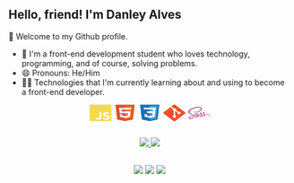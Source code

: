 ## Hello, friend! I'm Danley Alves
👋 Welcome to my Github profile.

- 🌱 I'm a front-end development student who loves technology, programming, and of course, solving problems.
- 😄 Pronouns: He/Him
- 👨‍💻 Technologies that I'm currently learning about and using to become a front-end developer.

<div style="display: inline_block" align="center">
  <img align="center" alt="dan-Js" height="30" width="40" src="https://raw.githubusercontent.com/devicons/devicon/master/icons/javascript/javascript-plain.svg">
  <img align="center" alt="dan-HTML" height="30" width="40" src="https://raw.githubusercontent.com/devicons/devicon/master/icons/html5/html5-original.svg">
  <img align="center" alt="dan-CSS" height="30" width="40" src="https://raw.githubusercontent.com/devicons/devicon/master/icons/css3/css3-original.svg">
  <img align="center" alt="dan-git" height="30" width="40" src="https://raw.githubusercontent.com/devicons/devicon/master/icons/git/git-original.svg">
  <img align="center" alt="dan-sass" height="30" width="40" src="https://raw.githubusercontent.com/devicons/devicon/master/icons/sass/sass-original.svg">
</div>

##

<div align="center">
  <a href="https://github.com/danleyalvex">
  <img height="150em" src="https://github-readme-stats.vercel.app/api?username=danleyalvex&show_icons=true&theme=dark&include_all_commits=true&count_private=true"/>
  <img height="150em" src="https://github-readme-stats.vercel.app/api/top-langs/?username=danleyalvex&layout=compact&langs_count=7&theme=dark"/>
</div>

##
  
<div align="center"> 
  <a href="https://instagram.com/danleyalvex" target="_blank"><img src="https://img.shields.io/badge/-Instagram-%23E4405F?style=for-the-badge&logo=instagram&logoColor=white" target="_blank"></a>
  <a href = "mailto:itsdanleyalves@hotmail.com"><img src="https://img.shields.io/badge/-Gmail-%23333?style=for-the-badge&logo=gmail&logoColor=white" target="_blank"></a>
  <a href="https://www.linkedin.com/in/danley-alves-a3684a217/" target="_blank"><img src="https://img.shields.io/badge/-LinkedIn-%230077B5?style=for-the-badge&logo=linkedin&logoColor=white" target="_blank"></a>
  <div>

